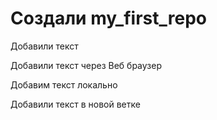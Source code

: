 # Создали my_first_repo

Добавили текст

Добавили текст через Веб браузер

Добавим текст локально

Добавили текст в новой ветке
